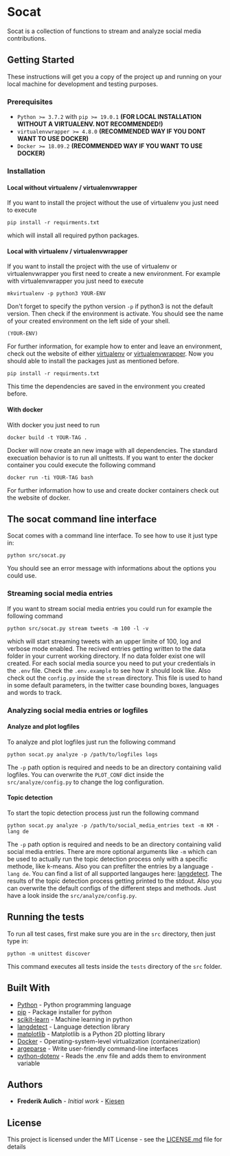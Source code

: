 # Socat

Socat is a collection of functions to stream and analyze social media contributions.

## Getting Started

These instructions will get you a copy of the project up and running on your local machine for development and testing purposes. 

### Prerequisites 

* `Python >= 3.7.2` with `pip >= 19.0.1` **(FOR LOCAL INSTALLATION WITHOUT A VIRTUALENV. NOT RECOMMENDED!)**
* `virtualenvwrapper >= 4.8.0` **(RECOMMENDED WAY IF YOU DONT WANT TO USE DOCKER)**
* `Docker >= 18.09.2` **(RECOMMENDED WAY IF YOU WANT TO USE DOCKER)**

### Installation 

#### Local without virtualenv / virtualenvwrapper

If you want to install the project without the use of virtualenv you just need to execute
```
pip install -r requirments.txt
```
which will install all required python packages. 

#### Local with virtualenv / virtualenvwrapper

If you want to install the project with the use of virtualenv or virtualenvwrapper you first need to create a new environment. For example with virtualenvwrapper you just need to execute

```
mkvirtualenv -p python3 YOUR-ENV
```

Don't forget to specify the python version `-p` if python3 is not the default version.
Then check if the environment is activate. You should see the name of your created environment on the left side of your shell.

```
(YOUR-ENV)
```

For further information, for example how to enter and leave an environment, check out the website of either [virtualenv](https://virtualenv.pypa.io/en/latest/) or [virtualenvwrapper](https://virtualenvwrapper.readthedocs.io/en/latest/). Now you should able to install the packages just as mentioned before. 

```
pip install -r requirments.txt
```

This time the dependencies are saved in the environment you created before.

#### With docker

With docker you just need to run

```
docker build -t YOUR-TAG . 
```

Docker will now create an new image with all dependencies. The standard execuation behavior is to run all unittests. 
If you want to enter the docker container you could execute the following command

```
docker run -ti YOUR-TAG bash  
```

For further information how to use and create docker containers check out the website of docker.

## The socat command line interface

Socat comes with a command line interface. To see how to use it just type in:

```
python src/socat.py   
```

You should see an error message with informations about the options you could use.

### Streaming social media entries

If you want to stream social media entries you could run for example the following command

```
python src/socat.py stream tweets -m 100 -l -v  
```

which will start streaming tweets with an upper limite of 100, log and verbose mode enabled. 
The recived entries getting written to the data folder in your current working directory. If no data folder exist one will created.
For each social media source you need to put your credentials in the `.env` file. Check the `.env.example` to see how it should look like. Also check out the `config.py` inside the `stream` directory. This file is used to hand in some default parameters, in the twitter case bounding boxes, languages and words to track. 

### Analyzing social media entries or logfiles        

#### Analyze and plot logfiles

To analyze and plot logfiles just run the following command 

```
python socat.py analyze -p /path/to/logfiles logs  
```

The `-p` path option is required and needs to be an directory containing valid logfiles. You can overwrite the `PLOT_CONF` dict inside the `src/analyze/config.py` to change the log configuration.  

#### Topic detection  

To start the topic detection process just run the following command

```
python socat.py analyze -p /path/to/social_media_entries text -m KM -lang de 
```

The `-p` path option is required and needs to be an directory containing valid social media entries. There are more optional arguments like `-m` which can be used to actually run the topic detection process only with a specific methode, like k-means. Also you can prefilter the entries by a language `-lang de`. You can find a list of all supported langauges here: [langdetect](https://pypi.org/project/langdetect/). The results of the topic detection process getting printed to the stdout. Also you can overwrite the default configs of the different steps and methods. Just have a look inside the `src/analyze/config.py`.   

## Running the tests

To run all test cases, first make sure you are in the `src` directory, then just type in:

```
python -m unittest discover
```

This command executes all tests inside the `tests` directory of the `src` folder.  

## Built With

* [Python](https://www.python.org) - Python programming language 
* [pip](https://pypi.org/project/pip/) - Package installer for python
* [scikit-learn](https://scikit-learn.org/stable/) - Machine learning in python
* [langdetect](https://pypi.org/project/langdetect/) - Language detection library 
* [matplotlib](https://matplotlib.org) - Matplotlib is a Python 2D plotting library
* [Docker](https://graphql.org/learn/) - Operating-system-level virtualization (containerization)
* [argeparse](https://docs.python.org/3/library/argparse.html) - Write user-friendly command-line interfaces
* [python-dotenv](https://pypi.org/project/python-dotenv/) - Reads the .env file and adds them to environment variable

## Authors

* **Frederik Aulich** - *Initial work* - [Kiesen](https://github.com/Kiesen)

## License  

This project is licensed under the MIT License - see the [LICENSE.md](LICENSE.md) file for details

